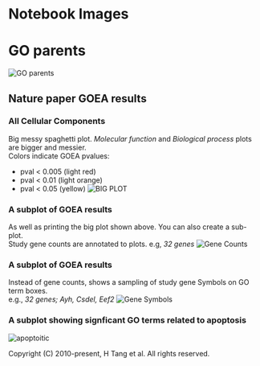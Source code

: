 # Notebook Images

# GO parents
![GO parents](reg_synapse_org.png)

## Nature paper GOEA results

### All Cellular Components
Big messy spaghetti plot. *Molecular function* and *Biological process* plots are bigger and messier.    
Colors indicate GOEA pvalues:
  * pval < 0.005 (light red)
  * pval < 0.01 (light orange)
  * pval < 0.05 (yellow)
![BIG PLOT](./nbt3102_CC.png)

### A subplot of GOEA results
As well as printing the big plot shown above. You can also create a sub-plot.    
Study gene counts are annotated to plots. e.g, *32 genes*
![Gene Counts](./nbt3102_MF_RNA_genecnt.png)

### A subplot of GOEA results
Instead of gene counts, shows a sampling of study gene Symbols on GO term boxes.    
e.g., *32 genes; Ayh, Csdel, Eef2*
![Gene Symbols](./nbt3102_MF_RNA_Symbols.png)

### A subplot showing signficant GO terms related to apoptosis
![apoptoitic](nbt3102_word_apoptotic.png)

Copyright (C) 2010-present, H Tang et al. All rights reserved.
